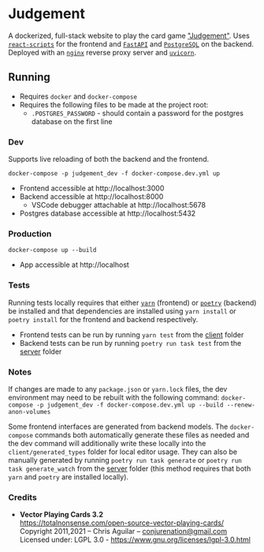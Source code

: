 # Judgement

A dockerized, full-stack website to play the card game ["Judgement"](https://en.wikipedia.org/wiki/Kachufool). Uses [`react-scripts`](https://create-react-app.dev/) for the frontend and [`FastAPI`](https://fastapi.tiangolo.com/) and [`PostgreSQL`](https://www.postgresql.org/) on the backend. Deployed with an [`nginx`](https://www.nginx.com/) reverse proxy server and [`uvicorn`](https://www.uvicorn.org/).

## Running

- Requires `docker` and `docker-compose`
- Requires the following files to be made at the project root:
  - `.POSTGRES_PASSWORD` - should contain a password for the postgres database on the first line

### Dev

Supports live reloading of both the backend and the frontend.

`docker-compose -p judgement_dev -f docker-compose.dev.yml up`

- Frontend accessible at http://localhost:3000
- Backend accessible at http://localhost:8000
  - VSCode debugger attachable at http://localhost:5678
- Postgres database accessible at http://localhost:5432

### Production

`docker-compose up --build`

- App accessible at http://localhost

### Tests

Running tests locally requires that either [`yarn`](https://yarnpkg.com/) (frontend) or [`poetry`](https://python-poetry.org/) (backend) be installed and that dependencies are installed using `yarn install` or `poetry install` for the frontend and backend respectively.

- Frontend tests can be run by running `yarn test` from the [client](./client) folder
- Backend tests can be run by running `poetry run task test` from the [server](./server) folder

### Notes

If changes are made to any `package.json` or `yarn.lock` files, the dev environment may need to be rebuilt with the following command: `docker-compose -p judgement_dev -f docker-compose.dev.yml up --build --renew-anon-volumes`

Some frontend interfaces are generated from backend models. The `docker-compose` commands both automatically generate these files as needed and the dev command will additionally write these locally into the `client/generated_types` folder for local editor usage. They can also be manually generated by running `poetry run task generate` or `poetry run task generate_watch` from the [server](./server) folder (this method requires that both `yarn` and `poetry` are installed locally).

### Credits

- **Vector Playing Cards 3.2**<br />https://totalnonsense.com/open-source-vector-playing-cards/<br />Copyright 2011,2021 &ndash; Chris Aguilar &ndash; conjurenation@gmail.com<br />Licensed under: LGPL 3.0 - https://www.gnu.org/licenses/lgpl-3.0.html
